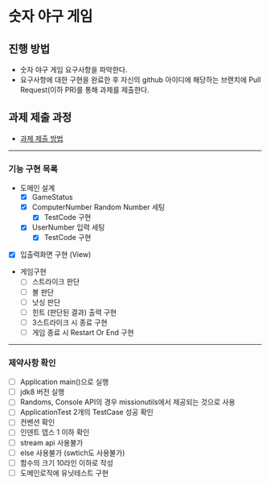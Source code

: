 # 숫자 야구 게임
## 진행 방법
* 숫자 야구 게임 요구사항을 파악한다.
* 요구사항에 대한 구현을 완료한 후 자신의 github 아이디에 해당하는 브랜치에 Pull Request(이하 PR)를 통해 과제를 제출한다.

## 과제 제출 과정
* [과제 제출 방법](https://github.com/next-step/nextstep-docs/tree/master/precourse)

***
### 기능 구현 목록
* 도메인 설계
  * [x] GameStatus
  * [x] ComputerNumber Random Number 세팅
    * [x] TestCode 구현
  * [x] UserNumber 입력 세팅
    * [x] TestCode 구현
* [x] 입출력화면 구현 (View)
* 게임구현
  * [ ] 스트라이크 판단
  * [ ] 볼 판단
  * [ ] 낫싱 판단
  * [ ] 힌트 (판단된 결과) 출력 구현
  * [ ] 3스트라이크 시 종료 구현
  * [ ] 게임 종료 시 Restart Or End 구현

***
### 제약사항 확인
* [ ] Application main()으로 실행
* [ ] jdk8 버전 실행
* [ ] Randoms, Console API의 경우 missionutils에서 제공되는 것으로 사용
* [ ] ApplicationTest 2개의 TestCase 성공 확인
* [ ] 컨벤션 확인
* [ ] 인덴트 뎁스 1 이하 확인
* [ ] stream api 사용불가
* [ ] else 사용불가 (swtich도 사용불가)
* [ ] 함수의 크기 10라인 이하로 작성
* [ ] 도메인로직에 유닛테스트 구현